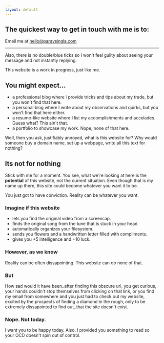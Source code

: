 ```yaml
---
layout: default
---
```


## The quickest way to get in touch with me is to:

Email me at [hello@paravsingla.com](mailto:hello@paravsingla.com)

---

Also, there is no double/blue ticks so I won't feel guilty about seeing your message and not instantly replying.

This website is a work in progress, just like me.

## You might expect...

* a professional blog where I provide tricks and tips about my trade, but you won't find that here.
* a personal blog where I write about my observations and quirks, but you won't find that here either.
* a resume-like website where I list my accomplishments and accolades. Guess what? This ain't that.
* a portfolio to showcase my work. Nope, none of that here.

Well, then you ask, justifiably annoyed, what is this website for? Why would someone buy a domain name, set up a webpage, write all this text for nothing?

## Its not for nothing

Stick with me for a moment. You see, what we're looking at here is the **potential** of this website, not the current situation. Even though that is my name up there, this site could become whatever you want it to be.

You just got to have conviction. Reality can be whatever you want.

### Imagine if this website

* lets you find the original video from a screencap.
* finds the original song from the tune that is stuck in your head.
* automatically organizes your filesystem.
* sends you flowers and a handwritten letter filled with compliments.
* gives you +5 intelligence and +10 luck.

### However, as we know

Reality can be often dissapointing. This website can do none of that.

### But

How sad would it have been..after finding this obscure url, you get curious, your hands couldn't stop themselves from clicking on that link, or you find my email from somewhere and you just had to check out my website, excited by the prospects of finding a diamond in the rough, only to be extremely dissapointed to find out..that the site doesn't exist.

### Nope. Not today.

I want you to be happy today. Also, I provided you something to read so your OCD doesn't spin out of control.



